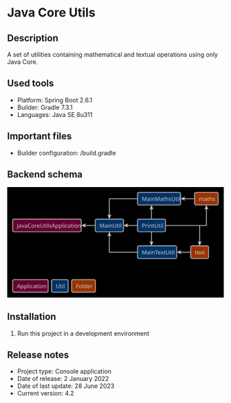 # Java Core Utils

## Description
A set of utilities containing mathematical and textual operations using only Java Core.

## Used tools
* Platform: Spring Boot 2.6.1
* Builder: Gradle 7.3.1
* Languages: Java SE 8u311

## Important files
* Builder configuration: /build.gradle

## Backend schema
![Relationships of elements](readme/back-schema.svg)

## Installation
1. Run this project in a development environment

## Release notes
* Project type: Console application
* Date of release: 2 January 2022
* Date of last update: 28 June 2023
* Current version: 4.2
